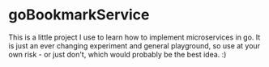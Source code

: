 goBookmarkService
=================

This is a little project I use to learn how to implement microservices in go. It is just an ever changing experiment and general playground, so use at your own risk - or just don't, which would probably be the best idea. :)